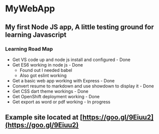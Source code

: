 # **MyWebApp**

## My first Node JS app, A little testing ground for learning Javascript

### Learning Road Map

* Get VS code up and node js install and configured - Done
* Get ES6 working in node js - Done
  * Found out I needed babel
  * Also got eslint working
* Get a basic web app working with Express - Done
* Convert resume to markdown and use showdown to display it - Done
* Get CSS dart theme workings - Done
* Get OpenShift deployment working - Done
* Get export as word or pdf working - In progress

## Example site located at [https://goo.gl/9Eiuu2](https://goo.gl/9Eiuu2)